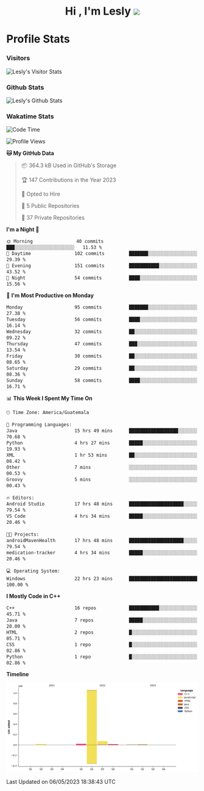 <h1 align="center">Hi , I'm Lesly <img src="https://media.giphy.com/media/hvRJCLFzcasrR4ia7z/giphy.gif" width="28"></h1>


# Profile Stats

### Visitors
![Lesly's Visitor Stats](https://komarev.com/ghpvc/?username=leslycarrascoj&color=blue&style=for-the-badge&label=VIEWS)

### Github Stats
![Lesly's  Github Stats](https://github-readme-stats.vercel.app/api?username=leslycarrascoj&hide=contribs,issues,stars&count_private=true&include_all_commits=true&show_icons=true&theme=tokyonight)

### Wakatime Stats

<!--START_SECTION:waka-->
![Code Time](http://img.shields.io/badge/Code%20Time-289%20hrs%2040%20mins-blue)

![Profile Views](http://img.shields.io/badge/Profile%20Views-0-blue)

**🐱 My GitHub Data** 

> 📦 364.3 kB Used in GitHub's Storage 
 > 
> 🏆 147 Contributions in the Year 2023
 > 
> 💼 Opted to Hire
 > 
> 📜 5 Public Repositories 
 > 
> 🔑 37 Private Repositories 
 > 
**I'm a Night 🦉** 

```text
🌞 Morning                40 commits          ███░░░░░░░░░░░░░░░░░░░░░░   11.53 % 
🌆 Daytime                102 commits         ███████░░░░░░░░░░░░░░░░░░   29.39 % 
🌃 Evening                151 commits         ███████████░░░░░░░░░░░░░░   43.52 % 
🌙 Night                  54 commits          ████░░░░░░░░░░░░░░░░░░░░░   15.56 % 
```
📅 **I'm Most Productive on Monday** 

```text
Monday                   95 commits          ███████░░░░░░░░░░░░░░░░░░   27.38 % 
Tuesday                  56 commits          ████░░░░░░░░░░░░░░░░░░░░░   16.14 % 
Wednesday                32 commits          ██░░░░░░░░░░░░░░░░░░░░░░░   09.22 % 
Thursday                 47 commits          ███░░░░░░░░░░░░░░░░░░░░░░   13.54 % 
Friday                   30 commits          ██░░░░░░░░░░░░░░░░░░░░░░░   08.65 % 
Saturday                 29 commits          ██░░░░░░░░░░░░░░░░░░░░░░░   08.36 % 
Sunday                   58 commits          ████░░░░░░░░░░░░░░░░░░░░░   16.71 % 
```


📊 **This Week I Spent My Time On** 

```text
🕑︎ Time Zone: America/Guatemala

💬 Programming Languages: 
Java                     15 hrs 49 mins      ██████████████████░░░░░░░   70.68 % 
Python                   4 hrs 27 mins       █████░░░░░░░░░░░░░░░░░░░░   19.93 % 
XML                      1 hr 53 mins        ██░░░░░░░░░░░░░░░░░░░░░░░   08.42 % 
Other                    7 mins              ░░░░░░░░░░░░░░░░░░░░░░░░░   00.53 % 
Groovy                   5 mins              ░░░░░░░░░░░░░░░░░░░░░░░░░   00.43 % 

🔥 Editors: 
Android Studio           17 hrs 48 mins      ████████████████████░░░░░   79.54 % 
VS Code                  4 hrs 34 mins       █████░░░░░░░░░░░░░░░░░░░░   20.46 % 

🐱‍💻 Projects: 
androidMavenHealth       17 hrs 48 mins      ████████████████████░░░░░   79.54 % 
medication-tracker       4 hrs 34 mins       █████░░░░░░░░░░░░░░░░░░░░   20.46 % 

💻 Operating System: 
Windows                  22 hrs 23 mins      █████████████████████████   100.00 % 
```

**I Mostly Code in C++** 

```text
C++                      16 repos            ███████████░░░░░░░░░░░░░░   45.71 % 
Java                     7 repos             █████░░░░░░░░░░░░░░░░░░░░   20.00 % 
HTML                     2 repos             █░░░░░░░░░░░░░░░░░░░░░░░░   05.71 % 
CSS                      1 repo              █░░░░░░░░░░░░░░░░░░░░░░░░   02.86 % 
Python                   1 repo              █░░░░░░░░░░░░░░░░░░░░░░░░   02.86 % 
```



**Timeline**

![Lines of Code chart](https://raw.githubusercontent.com/leslycarrascoj/leslycarrascoj/main/assets/bar_graph.png)


 Last Updated on 06/05/2023 18:38:43 UTC
<!--END_SECTION:waka-->

